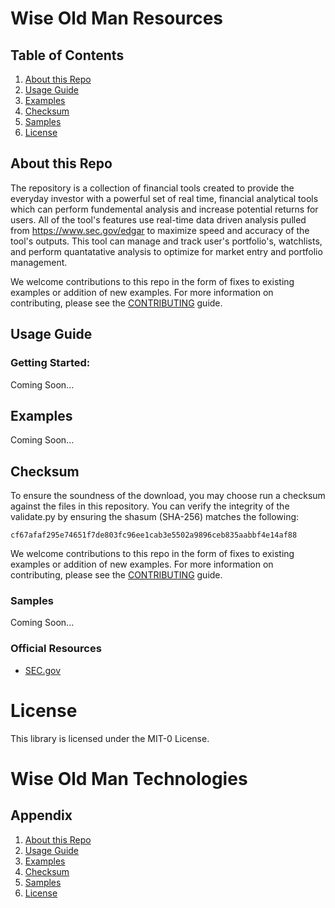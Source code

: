Wise Old Man Resources
========================

## Table of Contents
1. [About this Repo](#about)
2. [Usage Guide](#usage)
3. [Examples](#examples)
4. [Checksum](#checksum)
5. [Samples](#samples)
6. [License](#license)

## About this Repo <a name="about"></a>

The repository is a collection of financial tools created to provide the everyday investor with a powerful set of real time, financial analytical tools which can perform fundemental analysis and increase potential returns for users. All of the tool's features use real-time data driven analysis pulled from https://www.sec.gov/edgar to maximize speed and accuracy of the tool's outputs. This tool can manage and track user's portfolio's, watchlists, and perform quantatative analysis to optimize for market entry and portfolio management. 

We welcome contributions to this repo in the form of fixes to existing examples or addition of new examples. For more information on contributing, please see the [CONTRIBUTING](https://github.com/pladam/wise-old-man-technologies/blob/master/CONTRIBUTING.md) guide.


## Usage Guide <a name="usage"></a>

### Getting Started:

Coming Soon...
		

## Examples <a name="examples"></a>

Coming Soon...

## Checksum <a name="checksum"></a>

To ensure the soundness of the download, you may choose run a checksum against the files in this repository. You can verify the integrity of the validate.py by ensuring the shasum (SHA-256) matches the following:

	cf67afaf295e74651f7de803fc96ee1cab3e5502a9896ceb835aabbf4e14af88


We welcome contributions to this repo in the form of fixes to existing examples or addition of new examples. For more information on contributing, please see the [CONTRIBUTING](https://github.com/aws-samples/amazon-security-lake/blob/main/CONTRIBUTING.md) guide.

### Samples <a name="samples"></a>

Coming Soon...

### Official Resources
- [SEC.gov](https://www.sec.gov/edgar/searchedgar/companysearch)

# License <a name="license"></a>

This library is licensed under the MIT-0 License.


Wise Old Man Technologies
========================

## Appendix
1. [About this Repo](#about)
2. [Usage Guide](#usage)
3. [Examples](#examples)
4. [Checksum](#checksum)
5. [Samples](#samples)
6. [License](#license)
